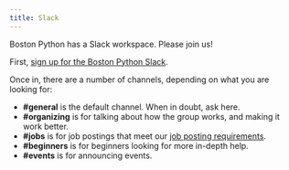 ```yaml
---
title: Slack
---
```


Boston Python has a Slack workspace. Please join us!

First, [sign up for the Boston Python Slack](https://slack.bostonpython.com).

Once in, there are a number of channels, depending on what you are looking for:

- **#general** is the default channel. When in doubt, ask here.
- **#organizing** is for talking about how the group works, and making it work better.
- **#jobs** is for job postings that meet our [job posting requirements](jobs.md).
- **#beginners** is for beginners looking for more in-depth help.
- **#events** is for announcing events.
